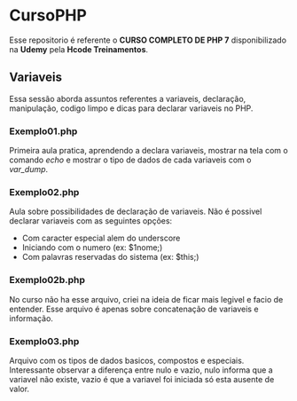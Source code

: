 # CursoPHP
Esse repositorio é referente o __CURSO COMPLETO DE PHP 7__ disponibilizado na __Udemy__ pela __Hcode Treinamentos__.

## Variaveis 
Essa sessão aborda assuntos referentes a variaveis, declaração, manipulação, codigo limpo e dicas para declarar variaveis no PHP.

### Exemplo01.php
Primeira aula pratica, aprendendo a declara variaveis, mostrar na tela com o comando _echo_ e mostrar o tipo de dados de cada variaveis com o _var_dump_.

### Exemplo02.php
Aula sobre possibilidades de declaração de variaveis.
Não é possivel declarar variaveis com as seguintes opções:

* Com caracter especial alem do underscore
* Iniciando com o numero (ex: $1nome;)
* Com palavras reservadas do sistema (ex: $this;)

### Exemplo02b.php
No curso não ha esse arquivo, criei na ideia de ficar mais legivel e facio de entender.
Esse arquivo é apenas sobre concatenação de variaveis e informação.

### Exemplo03.php
Arquivo com os tipos de dados basicos, compostos e especiais.
Interessante observar a diferença entre nulo e vazio, nulo informa que a variavel não existe, vazio é que a variavel foi iniciada só esta ausente de valor.


